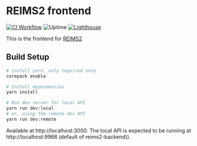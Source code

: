 # REIMS2 frontend

[![CI Workflow](https://img.shields.io/github/actions/workflow/status/reims2/reims2-frontend/ci.yml?branch=main&label=ci)](https://github.com/reims2/reims2-frontend/actions/workflows/ci.yml)
![Uptime](https://img.shields.io/uptimerobot/ratio/m789007197-530f6cec68b3f8f49de17c99?label=uptime)
[![Lighthouse](https://img.shields.io/github/actions/workflow/status/reims2/reims2-frontend/lighthouse.yml?branch=main&label=Lighthouse)](https://github.com/reims2/reims2-frontend/actions/workflows/lighthouse.yml)

This is the frontend for [REIMS2](https://reims2.app)

## Build Setup

```bash
# install yarn, only required once
corepack enable

# Install dependencies
yarn install

# Run dev server for local API
yarn run dev:local 
# or, using the remote dev API
yarn run dev:remote
```

Available at http://localhost:3000. The local API is expected to be running at http://localhost:9966 (default of reims2-backend)).

